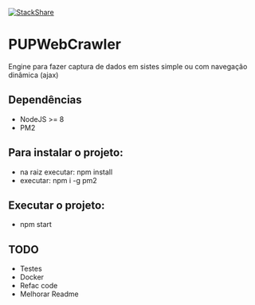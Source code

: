 [![StackShare](https://img.shields.io/badge/tech-stack-0690fa.svg?style=flat)](https://stackshare.io/bgsouza/bgsouza)

# PUPWebCrawler

Engine para fazer captura de dados em sistes simple ou com navegação dinâmica (ajax)

## Dependências
  - NodeJS >= 8
  - PM2
  
## Para instalar o projeto:
-  na raiz executar: npm install
-  executar: npm i -g pm2

## Executar o projeto:
- npm start

## TODO
 - Testes
 - Docker
 - Refac code
 - Melhorar Readme

